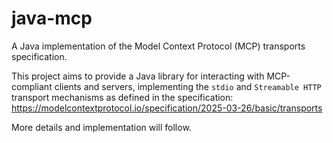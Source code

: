 # java-mcp

A Java implementation of the Model Context Protocol (MCP) transports specification.

This project aims to provide a Java library for interacting with MCP-compliant clients and servers, implementing the `stdio` and `Streamable HTTP` transport mechanisms as defined in the specification: https://modelcontextprotocol.io/specification/2025-03-26/basic/transports

More details and implementation will follow.